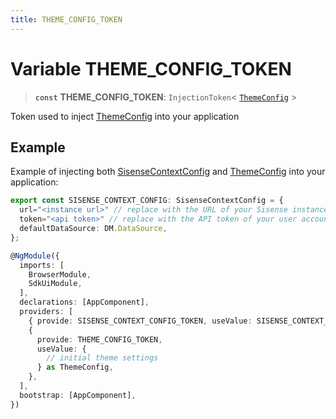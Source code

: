 ```yaml
---
title: THEME_CONFIG_TOKEN
---
```


# Variable THEME\_CONFIG\_TOKEN

> **`const`** **THEME\_CONFIG\_TOKEN**: `InjectionToken`\< [`ThemeConfig`](../type-aliases/type-alias.ThemeConfig.md) \>

Token used to inject [ThemeConfig](../type-aliases/type-alias.ThemeConfig.md) into your application

## Example

Example of injecting both [SisenseContextConfig](../interfaces/interface.SisenseContextConfig.md) and [ThemeConfig](../type-aliases/type-alias.ThemeConfig.md) into your application:

```ts
export const SISENSE_CONTEXT_CONFIG: SisenseContextConfig = {
  url="<instance url>" // replace with the URL of your Sisense instance
  token="<api token>" // replace with the API token of your user account
  defaultDataSource: DM.DataSource,
};

@NgModule({
  imports: [
    BrowserModule,
    SdkUiModule,
  ],
  declarations: [AppComponent],
  providers: [
    { provide: SISENSE_CONTEXT_CONFIG_TOKEN, useValue: SISENSE_CONTEXT_CONFIG },
    {
      provide: THEME_CONFIG_TOKEN,
      useValue: {
        // initial theme settings
      } as ThemeConfig,
    },
  ],
  bootstrap: [AppComponent],
})
```
